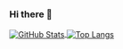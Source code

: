 ### Hi there 👋
<a href="https://github.com/EveElseIf">
  <img align="center" alt="GitHub Stats" src="https://github-readme-stats.vercel.app/api?username=EveElseIf&show_icons=true&include_all_commits=true&hide_title=true" />
</a>
<a href="https://github.com/EveElseIf">
  <img align="center" alt="Top Langs" src="https://github-readme-stats.vercel.app/api/top-langs/?username=EveElseIf&layout=compact" />
</a>

<!--
**EveElseIf/EveElseIf** is a ✨ _special_ ✨ repository because its `README.md` (this file) appears on your GitHub profile.

Here are some ideas to get you started:

- 🔭 I’m currently working on ...
- 🌱 I’m currently learning ...
- 👯 I’m looking to collaborate on ...
- 🤔 I’m looking for help with ...
- 💬 Ask me about ...
- 📫 How to reach me: ...
- 😄 Pronouns: ...
- ⚡ Fun fact: ...
-->

